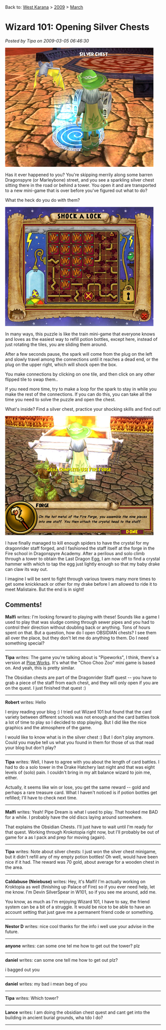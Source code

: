 Back to: [West Karana](/posts/westkarana.md) > [2009](/posts/2009/westkarana.md) > [March](./westkarana.md)
# Wizard 101: Opening Silver Chests

*Posted by Tipa on 2009-03-05 06:46:30*

![wizardgraphicalclient-2009-03-04-19-57-11-59](../../../uploads/2009/03/wizardgraphicalclient-2009-03-04-19-57-11-59.jpg "wizardgraphicalclient-2009-03-04-19-57-11-59")

Has it ever happened to you? You're skipping merrily along some barren Dragonspyre (or Marleybone) street, and you see a sparkling silver chest sitting there in the road or behind a tower. You open it and are transported to a new mini-game that is over before you've figured out what to do?

What the heck do you do with them?

![wizardgraphicalclient-2009-03-04-19-57-50-08](../../../uploads/2009/03/wizardgraphicalclient-2009-03-04-19-57-50-08.jpg "wizardgraphicalclient-2009-03-04-19-57-50-08")

In many ways, this puzzle is like the train mini-game that everyone knows and loves as the easiest way to refill potion bottles, except here, instead of just rotating the tiles, you are sliding them around.

After a few seconds pause, the spark will come from the plug on the left and slowly travel among the connections until it reaches a dead end, or the plug on the upper right, which will shock open the box.

You make connections by clicking on one tile, and then click on any other flipped tile to swap them..

If you need more time, try to make a loop for the spark to stay in while you make the rest of the connections. If you can do this, you can take all the time you need to solve the puzzle and open the chest.

What's inside? Find a silver chest, practice your shocking skills and find out!

![wizardgraphicalclient-2009-03-04-20-21-30-49](../../../uploads/2009/03/wizardgraphicalclient-2009-03-04-20-21-30-49.jpg "wizardgraphicalclient-2009-03-04-20-21-30-49")

I have finally managed to kill enough spiders to have the crystal for my dragonrider staff forged, and I fashioned the staff itself at the forge in the Fire school in Dragonspyre Academy. After a perilous and solo climb through a tower to obtain the Last Dragon Egg, I am now off to find a crystal hammer with which to tap the egg just lightly enough so that my baby drake can claw its way out.

I imagine I will be sent to fight through various towers many more times to get some knickknack or other for my drake before I am allowed to ride it to meet Malistaire. But the end is in sight!

## Comments!

**Malfi** writes: I'm looking forward to playing with these! Sounds like a game I used to play that was sludge coming through sewer pipes and you had to control their direction without doubling back or anything. Tons of hours spent on that. But a question, how do I open OBSIDIAN chests? I see them all over the place, but they don't let me do anything to them. Do I need something special?

---

**Tipa** writes: The game you're talking about is "Pipeworks", I think, there's a version at [Pipe Works](http://digitalpostma.com/pipes/). It's what the "Choo Choo Zoo" mini game is based on. And yeah, this is pretty similar.

The Obsidian chests are part of the Dragonrider Staff quest -- you have to grab a piece of the staff from each chest, and they will only open if you are on the quest. I just finished that quest :)

---

**Robert** writes: Hello

I enjoy reading your blog :)
I tried out Wizard 101 but found that the card variety between different schools was not enough and the card battles took a lot of time to play so I decided to stop playing. But I did like the nice graphics and the atmosphere of the game.

I would like to know what is in the silver chest :)
But I don't play anymore. Could you maybe tell us what you found in them for those of us that read your blog but don't play?

---

**Tipa** writes: Well, I have to agree with you about the length of card battles. I had to do a solo tower in the Drake Hatchery last night and that was eight levels of (solo) pain. I couldn't bring in my alt balance wizard to join me, either.

Actually, it seems like win or lose, you get the same reward -- gold and perhaps a rare treasure card. What I haven't noticed is if potion bottles get refilled; I'll have to check next time.

---

**Malfi** writes: Yeah! Pipe Dream is what I used to play. That hooked me BAD for a while. I probably have the old discs laying around somewhere.

That explains the Obsidian Chests. I'll just have to wait until I'm ready for that quest. Working through Krokotopia right now, but I'll probably be out of game for a as I pack and prep for moving (again).

---

**Tipa** writes: Note about silver chests: I just won the silver chest minigame, but it didn't refill any of my empty potion bottles! Oh well, would have been nice if it had. The reward was 70 gold, about average for a wooden chest in the area.

---

**Caldabuse (Neiebuse)** writes: Hey, it's Malfi! I'm actually working on Kroktopia as well (finishing up Palace of Fire) so if you ever need help, let me know. I'm Devin SilverSpear in W101, so if you see me around, add me.

You know, as much as I'm enjoying Wizard 101, I have to say, the friend system can be a bit of a struggle. It would be nice to be able to have an account setting that just gave me a permanent friend code or something.

---

**Nestor D** writes: nice cool thanks for the info i well use your advise in the future.

---

**anyone** writes: can some one tel me how to get out the tower? plz

---

**daniel** writes: can some one tell me how to get out plz?







i bagged out you

---

**daniel** writes: my bad i mean beg of you

---

**Tipa** writes: Which tower?

---

**Lance** writes: I am doing the obsidian chest quest and cant get into the building in ancient burial grounds, wha tdo I do?

---

